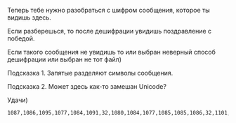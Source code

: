 Теперь тебе нужно разобраться с шифром сообщения, которое ты видишь здесь.  

Если разберешься, то после дешифрации увидишь поздравление с победой.  

Если такого сообщения не увидишь то или выбран неверный способ дешифрации или выбран не тот файл)  

Подсказка 1. Запятые разделяют символы сообщения.

Подсказка 2. Может здесь как-то замешан Unicode?

Удачи)

```
1087,1086,1095,1077,1084,1091,32,1080,1084,1077,1085,1085,1086,32,1101,1090,1086,1090,32,1092,1072,1081,1083,63,32,1085,1077,1090
```
